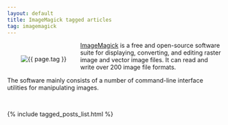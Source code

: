 ```yaml
---
layout: default
title: ImageMagick tagged articles
tag: imagemagick
---
```


<div style="float: left; margin: 2.0rem;">
	<img src="/public/images/{{ page.tag }}.png" style="max-width: 10rem;" alt="{{ page.tag }}" />
</div>

[ImageMagick](https://imagemagick.org/) is a free and open-source software suite for displaying, converting, and editing raster image and vector image files. It can read and write over 200 image file formats.

The software mainly consists of a number of command-line interface utilities for manipulating images.

<br>

{% include tagged_posts_list.html %}


